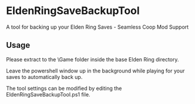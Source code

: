 # EldenRingSaveBackupTool
A tool for backing up your Elden Ring Saves - Seamless Coop Mod Support


## Usage

Please extract to the \Game folder inside the base Elden Ring directory.

Leave the powershell window up in the background while playing for your saves to automatically back up.

The tool settings can be modified by editing the EldenRingSaveBackupTool.ps1 file.
